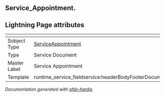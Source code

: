 ## Service_Appointment.

## Lightning Page attributes

|<!-- -->|<!-- -->|
|:---|:---|
|Sobject Type|[ServiceAppointment](../objects/ServiceAppointment.md)|
|Type| Service Document|
|Master Label|Service Appointment|
|Template|runtime_service_fieldservice:headerBodyFooterDocumentTemplate|




<!-- Page description -->


_Documentation generated with [sfdx-hardis](https://sfdx-hardis.cloudity.com)_
